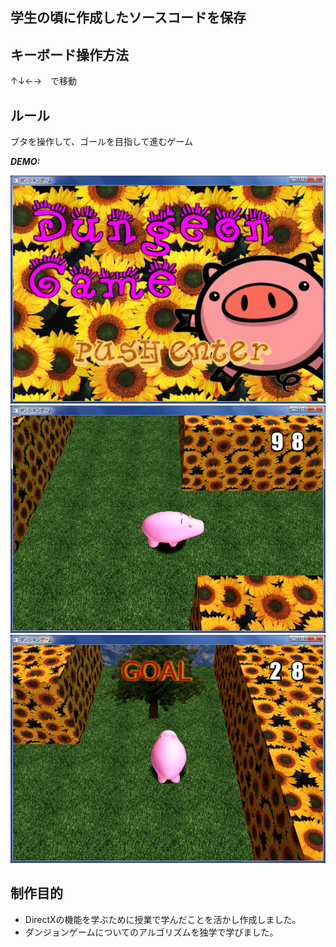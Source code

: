 ## 学生の頃に作成したソースコードを保存

## キーボード操作方法
↑↓←→　で移動

## ルール
ブタを操作して、ゴールを目指して進むゲーム

***DEMO:***

![Demo](https://github.com/nekoharuyuki/Student-Creat/blob/master/screenshot/image00.jpg)
![Demo](https://github.com/nekoharuyuki/Student-Creat/blob/master/screenshot/image02.jpg)
![Demo](https://github.com/nekoharuyuki/Student-Creat/blob/master/screenshot/image03.jpg)

## 制作目的
- DirectXの機能を学ぶために授業で学んだことを活かし作成しました。
- ダンジョンゲームについてのアルゴリズムを独学で学びました。
